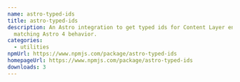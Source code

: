 ```yaml
---
name: astro-typed-ids
title: astro-typed-ids
description: An Astro integration to get typed ids for Content Layer entries,
  matching Astro 4 behavior.
categories:
  - utilities
npmUrl: https://www.npmjs.com/package/astro-typed-ids
homepageUrl: https://www.npmjs.com/package/astro-typed-ids
downloads: 3
---
```

